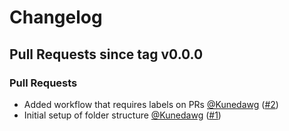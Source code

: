 # Changelog

## Pull Requests since tag v0.0.0

### Pull Requests

- Added workflow that requires labels on PRs [@Kunedawg](https://github.com/Kunedawg) ([#2](https://api.github.com/repos/Kunedawg/test-changelog-workflow/pulls/2))
- Initial setup of folder structure [@Kunedawg](https://github.com/Kunedawg) ([#1](https://api.github.com/repos/Kunedawg/test-changelog-workflow/pulls/1))
